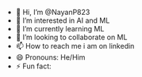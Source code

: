 - 👋 Hi, I’m @NayanP823
- 👀 I’m interested in AI and ML
- 🌱 I’m currently learning ML 
- 💞️ I’m looking to collaborate on ML
- 📫 How to reach me i am on linkedin  
- 😄 Pronouns: He/Him
- ⚡ Fun fact:  

<!---
NayanP823/NayanP823 is a ✨ special ✨ repository because its `README.md` (this file) appears on your GitHub profile.
You can click the Preview link to take a look at your changes.
--->
